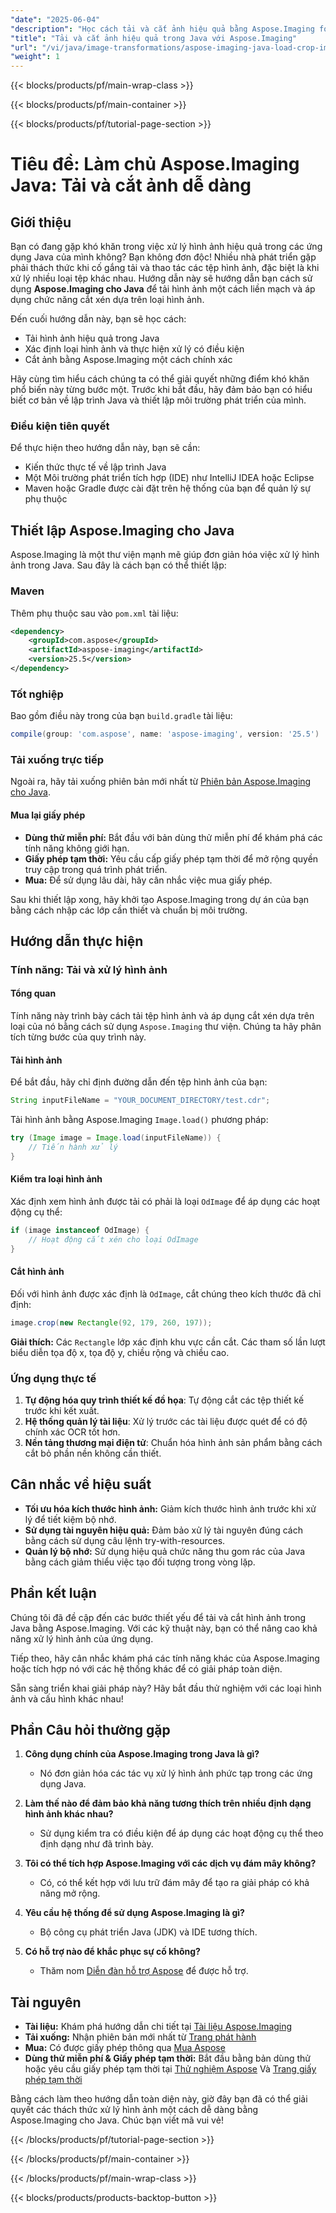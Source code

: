 ```yaml
---
"date": "2025-06-04"
"description": "Học cách tải và cắt ảnh hiệu quả bằng Aspose.Imaging for Java. Nâng cao khả năng xử lý ảnh của ứng dụng ngay hôm nay."
"title": "Tải và cắt ảnh hiệu quả trong Java với Aspose.Imaging"
"url": "/vi/java/image-transformations/aspose-imaging-java-load-crop-images/"
"weight": 1
---
```


{{< blocks/products/pf/main-wrap-class >}}

{{< blocks/products/pf/main-container >}}

{{< blocks/products/pf/tutorial-page-section >}}
# Tiêu đề: Làm chủ Aspose.Imaging Java: Tải và cắt ảnh dễ dàng

## Giới thiệu

Bạn có đang gặp khó khăn trong việc xử lý hình ảnh hiệu quả trong các ứng dụng Java của mình không? Bạn không đơn độc! Nhiều nhà phát triển gặp phải thách thức khi cố gắng tải và thao tác các tệp hình ảnh, đặc biệt là khi xử lý nhiều loại tệp khác nhau. Hướng dẫn này sẽ hướng dẫn bạn cách sử dụng **Aspose.Imaging cho Java** để tải hình ảnh một cách liền mạch và áp dụng chức năng cắt xén dựa trên loại hình ảnh.

Đến cuối hướng dẫn này, bạn sẽ học cách:

- Tải hình ảnh hiệu quả trong Java
- Xác định loại hình ảnh và thực hiện xử lý có điều kiện
- Cắt ảnh bằng Aspose.Imaging một cách chính xác

Hãy cùng tìm hiểu cách chúng ta có thể giải quyết những điểm khó khăn phổ biến này từng bước một. Trước khi bắt đầu, hãy đảm bảo bạn có hiểu biết cơ bản về lập trình Java và thiết lập môi trường phát triển của mình.

### Điều kiện tiên quyết

Để thực hiện theo hướng dẫn này, bạn sẽ cần:

- Kiến thức thực tế về lập trình Java
- Một Môi trường phát triển tích hợp (IDE) như IntelliJ IDEA hoặc Eclipse
- Maven hoặc Gradle được cài đặt trên hệ thống của bạn để quản lý sự phụ thuộc

## Thiết lập Aspose.Imaging cho Java

Aspose.Imaging là một thư viện mạnh mẽ giúp đơn giản hóa việc xử lý hình ảnh trong Java. Sau đây là cách bạn có thể thiết lập:

### Maven

Thêm phụ thuộc sau vào `pom.xml` tài liệu:

```xml
<dependency>
    <groupId>com.aspose</groupId>
    <artifactId>aspose-imaging</artifactId>
    <version>25.5</version>
</dependency>
```

### Tốt nghiệp

Bao gồm điều này trong của bạn `build.gradle` tài liệu:

```gradle
compile(group: 'com.aspose', name: 'aspose-imaging', version: '25.5')
```

### Tải xuống trực tiếp

Ngoài ra, hãy tải xuống phiên bản mới nhất từ [Phiên bản Aspose.Imaging cho Java](https://releases.aspose.com/imaging/java/).

#### Mua lại giấy phép

- **Dùng thử miễn phí:** Bắt đầu với bản dùng thử miễn phí để khám phá các tính năng không giới hạn.
- **Giấy phép tạm thời:** Yêu cầu cấp giấy phép tạm thời để mở rộng quyền truy cập trong quá trình phát triển.
- **Mua:** Để sử dụng lâu dài, hãy cân nhắc việc mua giấy phép.

Sau khi thiết lập xong, hãy khởi tạo Aspose.Imaging trong dự án của bạn bằng cách nhập các lớp cần thiết và chuẩn bị môi trường.

## Hướng dẫn thực hiện

### Tính năng: Tải và xử lý hình ảnh

#### Tổng quan

Tính năng này trình bày cách tải tệp hình ảnh và áp dụng cắt xén dựa trên loại của nó bằng cách sử dụng `Aspose.Imaging` thư viện. Chúng ta hãy phân tích từng bước của quy trình này.

#### Tải hình ảnh

Để bắt đầu, hãy chỉ định đường dẫn đến tệp hình ảnh của bạn:

```java
String inputFileName = "YOUR_DOCUMENT_DIRECTORY/test.cdr";
```

Tải hình ảnh bằng Aspose.Imaging `Image.load()` phương pháp:

```java
try (Image image = Image.load(inputFileName)) {
    // Tiến hành xử lý
}
```

#### Kiểm tra loại hình ảnh

Xác định xem hình ảnh được tải có phải là loại `OdImage` để áp dụng các hoạt động cụ thể:

```java
if (image instanceof OdImage) {
    // Hoạt động cắt xén cho loại OdImage
}
```

#### Cắt hình ảnh

Đối với hình ảnh được xác định là `OdImage`, cắt chúng theo kích thước đã chỉ định:

```java
image.crop(new Rectangle(92, 179, 260, 197));
```

**Giải thích:** Các `Rectangle` lớp xác định khu vực cần cắt. Các tham số lần lượt biểu diễn tọa độ x, tọa độ y, chiều rộng và chiều cao.

### Ứng dụng thực tế

1. **Tự động hóa quy trình thiết kế đồ họa**: Tự động cắt các tệp thiết kế trước khi kết xuất.
2. **Hệ thống quản lý tài liệu**: Xử lý trước các tài liệu được quét để có độ chính xác OCR tốt hơn.
3. **Nền tảng thương mại điện tử**: Chuẩn hóa hình ảnh sản phẩm bằng cách cắt bỏ phần nền không cần thiết.

## Cân nhắc về hiệu suất

- **Tối ưu hóa kích thước hình ảnh:** Giảm kích thước hình ảnh trước khi xử lý để tiết kiệm bộ nhớ.
- **Sử dụng tài nguyên hiệu quả:** Đảm bảo xử lý tài nguyên đúng cách bằng cách sử dụng câu lệnh try-with-resources.
- **Quản lý bộ nhớ:** Sử dụng hiệu quả chức năng thu gom rác của Java bằng cách giảm thiểu việc tạo đối tượng trong vòng lặp.

## Phần kết luận

Chúng tôi đã đề cập đến các bước thiết yếu để tải và cắt hình ảnh trong Java bằng Aspose.Imaging. Với các kỹ thuật này, bạn có thể nâng cao khả năng xử lý hình ảnh của ứng dụng.

Tiếp theo, hãy cân nhắc khám phá các tính năng khác của Aspose.Imaging hoặc tích hợp nó với các hệ thống khác để có giải pháp toàn diện.

Sẵn sàng triển khai giải pháp này? Hãy bắt đầu thử nghiệm với các loại hình ảnh và cấu hình khác nhau!

## Phần Câu hỏi thường gặp

1. **Công dụng chính của Aspose.Imaging trong Java là gì?**
   - Nó đơn giản hóa các tác vụ xử lý hình ảnh phức tạp trong các ứng dụng Java.

2. **Làm thế nào để đảm bảo khả năng tương thích trên nhiều định dạng hình ảnh khác nhau?**
   - Sử dụng kiểm tra có điều kiện để áp dụng các hoạt động cụ thể theo định dạng như đã trình bày.

3. **Tôi có thể tích hợp Aspose.Imaging với các dịch vụ đám mây không?**
   - Có, có thể kết hợp với lưu trữ đám mây để tạo ra giải pháp có khả năng mở rộng.

4. **Yêu cầu hệ thống để sử dụng Aspose.Imaging là gì?**
   - Bộ công cụ phát triển Java (JDK) và IDE tương thích.

5. **Có hỗ trợ nào để khắc phục sự cố không?**
   - Thăm nom [Diễn đàn hỗ trợ Aspose](https://forum.aspose.com/c/imaging/10) để được hỗ trợ.

## Tài nguyên

- **Tài liệu:** Khám phá hướng dẫn chi tiết tại [Tài liệu Aspose.Imaging](https://reference.aspose.com/imaging/java/)
- **Tải xuống:** Nhận phiên bản mới nhất từ [Trang phát hành](https://releases.aspose.com/imaging/java/)
- **Mua:** Có được giấy phép thông qua [Mua Aspose](https://purchase.aspose.com/buy)
- **Dùng thử miễn phí & Giấy phép tạm thời:** Bắt đầu bằng bản dùng thử hoặc yêu cầu giấy phép tạm thời tại [Thử nghiệm Aspose](https://releases.aspose.com/imaging/java/) Và [Trang giấy phép tạm thời](https://purchase.aspose.com/temporary-license/)

Bằng cách làm theo hướng dẫn toàn diện này, giờ đây bạn đã có thể giải quyết các thách thức xử lý hình ảnh một cách dễ dàng bằng Aspose.Imaging cho Java. Chúc bạn viết mã vui vẻ!

{{< /blocks/products/pf/tutorial-page-section >}}

{{< /blocks/products/pf/main-container >}}

{{< /blocks/products/pf/main-wrap-class >}}

{{< blocks/products/products-backtop-button >}}